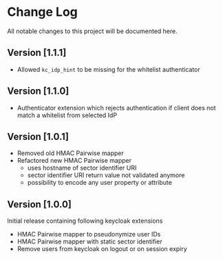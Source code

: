# Change Log
All notable changes to this project will be documented here.

## Version [1.1.1]

- Allowed `kc_idp_hint` to be missing for the whitelist authenticator

## Version [1.1.0]

- Authenticator extension which rejects authentication if client does not match a whitelist from selected IdP

## Version [1.0.1]

- Removed old HMAC Pairwise mapper
- Refactored new HMAC Pairwise mapper
  - uses hostname of sector identifier URI
  - sector identifier URI return value not validated anymore
  - possibility to encode any user property or attribute

## Version [1.0.0]
Initial release containing following keycloak extensions
- HMAC Pairwise mapper to pseudonymize user IDs
- HMAC Pairwise mapper with static sector identifier
- Remove users from keycloak on logout or on session expiry
